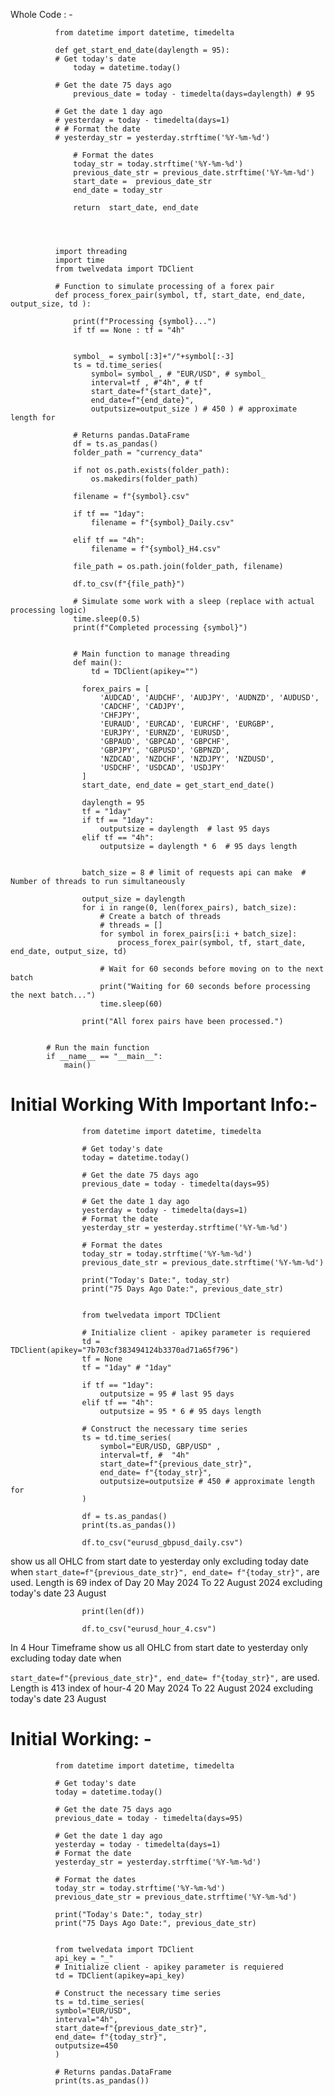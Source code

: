 Whole Code : -




              from datetime import datetime, timedelta

              def get_start_end_date(daylength = 95):
              # Get today's date
                  today = datetime.today()
              
              # Get the date 75 days ago
                  previous_date = today - timedelta(days=daylength) # 95
              
              # Get the date 1 day ago
              # yesterday = today - timedelta(days=1)
              # # Format the date
              # yesterday_str = yesterday.strftime('%Y-%m-%d')
              
                  # Format the dates
                  today_str = today.strftime('%Y-%m-%d')
                  previous_date_str = previous_date.strftime('%Y-%m-%d')
                  start_date =  previous_date_str
                  end_date = today_str
              
                  return  start_date, end_date
              
              
              
              
              import threading
              import time
              from twelvedata import TDClient
              
              # Function to simulate processing of a forex pair
              def process_forex_pair(symbol, tf, start_date, end_date, output_size, td ):
              
                  print(f"Processing {symbol}...")
                  if tf == None : tf = "4h"
              

                  symbol_ = symbol[:3]+"/"+symbol[:-3]
                  ts = td.time_series(
                      symbol= symbol_, # "EUR/USD", # symbol_
                      interval=tf , #"4h", # tf
                      start_date=f"{start_date}",
                      end_date=f"{end_date}",
                      outputsize=output_size ) # 450 ) # approximate length for
              
                  # Returns pandas.DataFrame
                  df = ts.as_pandas()
                  folder_path = "currency_data"
              
                  if not os.path.exists(folder_path):
                      os.makedirs(folder_path)
              
                  filename = f"{symbol}.csv"
              
                  if tf == "1day":
                      filename = f"{symbol}_Daily.csv"
              
                  elif tf == "4h":
                      filename = f"{symbol}_H4.csv"
              
                  file_path = os.path.join(folder_path, filename)
              
                  df.to_csv(f"{file_path}")
              
                  # Simulate some work with a sleep (replace with actual processing logic)
                  time.sleep(0.5)
                  print(f"Completed processing {symbol}")
              
              
                  # Main function to manage threading
                  def main():
                      td = TDClient(apikey="")
                
                    forex_pairs = [
                        'AUDCAD', 'AUDCHF', 'AUDJPY', 'AUDNZD', 'AUDUSD',
                        'CADCHF', 'CADJPY',
                        'CHFJPY',
                        'EURAUD', 'EURCAD', 'EURCHF', 'EURGBP',
                        'EURJPY', 'EURNZD', 'EURUSD',
                        'GBPAUD', 'GBPCAD', 'GBPCHF',
                        'GBPJPY', 'GBPUSD', 'GBPNZD',
                        'NZDCAD', 'NZDCHF', 'NZDJPY', 'NZDUSD',
                        'USDCHF', 'USDCAD', 'USDJPY'
                    ]
                    start_date, end_date = get_start_end_date()
                
                    daylength = 95
                    tf = "1day"
                    if tf == "1day":
                        outputsize = daylength  # last 95 days
                    elif tf == "4h":
                        outputsize = daylength * 6  # 95 days length
                
                
                    batch_size = 8 # limit of requests api can make  # Number of threads to run simultaneously
                
                    output_size = daylength
                    for i in range(0, len(forex_pairs), batch_size):
                        # Create a batch of threads
                        # threads = []
                        for symbol in forex_pairs[i:i + batch_size]:
                            process_forex_pair(symbol, tf, start_date, end_date, output_size, td)
                
                        # Wait for 60 seconds before moving on to the next batch
                        print("Waiting for 60 seconds before processing the next batch...")
                        time.sleep(60)
                
                    print("All forex pairs have been processed.")
    
    
            # Run the main function
            if __name__ == "__main__":
                main()

# Initial Working With Important Info:-

                    from datetime import datetime, timedelta
                    
                    # Get today's date
                    today = datetime.today()
                    
                    # Get the date 75 days ago
                    previous_date = today - timedelta(days=95)
                    
                    # Get the date 1 day ago
                    yesterday = today - timedelta(days=1)
                    # Format the date
                    yesterday_str = yesterday.strftime('%Y-%m-%d')
                    
                    # Format the dates
                    today_str = today.strftime('%Y-%m-%d')
                    previous_date_str = previous_date.strftime('%Y-%m-%d')
                    
                    print("Today's Date:", today_str)
                    print("75 Days Ago Date:", previous_date_str)
                    
                    
                    from twelvedata import TDClient
                    
                    # Initialize client - apikey parameter is requiered
                    td = TDClient(apikey="7b703cf383494124b3370ad71a65f796")
                    tf = None
                    tf = "1day" # "1day"
                    
                    if tf == "1day":
                        outputsize = 95 # last 95 days
                    elif tf == "4h":
                        outputsize = 95 * 6 # 95 days length
                    
                    # Construct the necessary time series
                    ts = td.time_series(
                        symbol="EUR/USD, GBP/USD" ,
                        interval=tf, #  "4h"
                        start_date=f"{previous_date_str}",
                        end_date= f"{today_str}",
                        outputsize=outputsize # 450 # approximate length for
                    )
                    
                    df = ts.as_pandas()
                    print(ts.as_pandas())
                    
                    df.to_csv("eurusd_gbpusd_daily.csv") 
  show us all OHLC from start date to yesterday only excluding today date when
  `start_date=f"{previous_date_str}", end_date= f"{today_str}",` are used. Length is 69 index of Day 
  20 May 2024 To 22 August 2024 excluding today's date 23 August
                    
                    print(len(df))
                    
                    df.to_csv("eurusd_hour_4.csv") 

In 4 Hour Timeframe show us all OHLC from start date to yesterday only excluding today date when

`start_date=f"{previous_date_str}", end_date= f"{today_str}",` are used. Length is 413 index of hour-4
20 May 2024 To 22 August 2024 excluding today's date 23 August





# Initial Working: - 

              from datetime import datetime, timedelta
              
              # Get today's date
              today = datetime.today()
              
              # Get the date 75 days ago
              previous_date = today - timedelta(days=95)
              
              # Get the date 1 day ago
              yesterday = today - timedelta(days=1)
              # Format the date
              yesterday_str = yesterday.strftime('%Y-%m-%d')
              
              # Format the dates
              today_str = today.strftime('%Y-%m-%d')
              previous_date_str = previous_date.strftime('%Y-%m-%d')
              
              print("Today's Date:", today_str)
              print("75 Days Ago Date:", previous_date_str)
              
              
              from twelvedata import TDClient
              api_key = "_"
              # Initialize client - apikey parameter is requiered
              td = TDClient(apikey=api_key)
              
              # Construct the necessary time series
              ts = td.time_series(
              symbol="EUR/USD",
              interval="4h",
              start_date=f"{previous_date_str}",
              end_date= f"{today_str}",
              outputsize=450
              )
              
              # Returns pandas.DataFrame
              print(ts.as_pandas())




